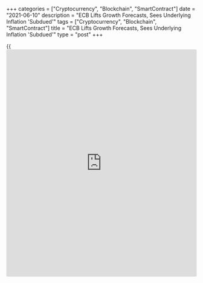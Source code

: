 +++
categories = ["Cryptocurrency", "Blockchain", "SmartContract"]
date = "2021-06-10"
description = "ECB Lifts Growth Forecasts, Sees Underlying Inflation 'Subdued'"
tags = ["Cryptocurrency", "Blockchain", "SmartContract"]
title = "ECB Lifts Growth Forecasts, Sees Underlying Inflation 'Subdued'"
type = "post"
+++

{{<iframe id="large-banner" src="https://www.bounty.group/#slide=16.0" width="100%" height="600" scrolling="no" style="border: 0px solid rgb(216, 221, 230); border-radius: 3px;">}}

The European Central Bank on Thursday raised Eurozone growth forecasts
for this year and next and said the risks to the outlook were balanced.  
  
Policymakers also raised the inflation forecast for the two years, but
expect underlying inflationary pressures to remain subdued.  
  
The bank's rate-setting body, the Governing Council, avoided signaling a
tapering of its asset purchases, economists said.

"Our new staff projections point to a gradual increase in underlying
inflation pressures throughout the projection horizon, although the
pressures remain subdued in the context of still significant economic
slack that will only be absorbed gradually over the projection horizon,"
ECB President Christine Lagarde said in the press conference.  
  
"Headline inflation is expected to remain below our aim over the
projection horizon."

The ECB targets inflation "below, but close to 2 percent".  
  
Low wage pressures and an appreciation in the euro exchange rate are
expected to keep inflationary pressures subdued.

In its latest round of projections, the ECB staff raised the inflation
forecast for this year to 1.9 percent from 1.5 percent. The outlook for
next year was lifted to 1.5 percent from 1.2 percent. The porjection for
2023 was retained at 1.4 percent.  
  
Base effects, transitory factors and an increase in energy prices have
pushed inflation higher in recent months and this is expected to
continue in the second half of this year, before it declines at the
start of next year as temporary factors fade out, the bank said.  
  
Earlier on Thursday, the bank decided to leave interest rates and its
asset purchases unchanged, as expected.

The central bank raised the growth projections for this year and next,
citing progress in vaccination campaigns that allows a further
relaxation of containment measures.

Stronger global and domestic demand, as well as by continued support
from both monetary [policy](https://www.fintechee.com/policy/) and fiscal [policy](https://www.fintechee.com/policy/) are also expected to
underpin growth.  
  
Eurozone growth forecast for this year was raised to 4.6 percent from
4.0 percent. The outlook for next year was lifted to 4.7 percent from
4.1 percent. The projection for 2023 was retained at 2.1 percent.  
  
"Overall, we see the risks surrounding the euro area growth outlook as
broadly balanced," Lagarde said.  
  
When hard data start to catch up with strong soft indicators, confirming
the view of a substantial rebound of the eurozone [economy][1], support
for asset purchases under the umbrella of pandemic-fighting will drop,
ING economist Carsten Brzeski said.  
  
"The 9 September meeting could be the moment at which the ECB will at
least start philosophizing about tapering," the economist said.  
  
"However, as long as core inflation projections remain at their current
low levels, tapering will rather be a rotation from one asset purchase
programme to the other than a significant outright reduction of the
purchases."

For comments and feedback [contact](https://www.playgroundfx.com/contact/): editorial@rtt[news](https://www.letsplayfx.com/blog/forex-news-website/).com

[Economic News][1]

 **What parts of the world are seeing the best (and worst) economic
performances lately? Click[here][2] to check out our [Econ Scorecard][2]
and find out! See up-to-the-moment [ranking](https://www.playgroundfx.com/blog/crypto-exchange-ranking/)s for the best and worst
performers in [GDP][3], [unemployment rate][4], [inflation][5] and much
more.**

   1. www.rtt[news](https://www.letsplayfx.com/blog/forex-news-website/).com/Content/EconomicNews.aspx
   2. www.rtt[news](https://www.letsplayfx.com/blog/forex-news-website/).com/economic-scorecard/world-rank/retail-sales/highest-performance.aspx
   3. www.rtt[news](https://www.letsplayfx.com/blog/forex-news-website/).com/economic-scorecard/world-rank/GDP/highest-performance.aspx
   4. www.rtt[news](https://www.letsplayfx.com/blog/forex-news-website/).com/economic-scorecard/world-rank/unemployment-rate/lowest-performance.aspx
   5. www.rtt[news](https://www.letsplayfx.com/blog/forex-news-website/).com/economic-scorecard/world-rank/CPI/highest-performance.aspx